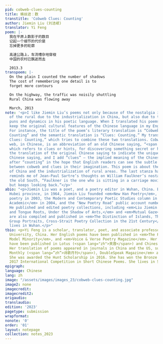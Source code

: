 ```yaml
---
pid: cobweb-clues-counting
title: 蛛丝迹：数
transtitle: 'Cobweb Clues: Counting'
author: Jiemin Liu (刘洁岷)
translator: Yi Feng
poem: |-
  我在平原上数影子的数目
  记起一个细节的代价是
  忘掉更多的轮廓

  高速公路上，车流嘈杂地穿梭
  中国的农村已飘逝而去

  2013.3
transpoem: |-
  On the plain I counted the number of shadows
  The cost of remembering one detail is to
  forget more contours

  On the highway, the traffic was noisily shuttling
  Rural China was flowing away

  March, 2013
note: '<p>I like Jiemin Liu’s poems not only because of the nostalgia in the loss
  of the rural due to the industrialization in China, but also due to the estrangement,
  puns and dynamics in his poetic language. When I translated his poems, I tried to
  keep the original cultural features of the Chinese language in my English translation.
  For instance, the title of the poem’s literary translation is “Cobweb’s Traces:
  Counting” and the semantic translation is “Clues: Counting.” My translation is “Cobweb
  Clues: Counting,” which tries to combine these two translations. Cobweb, or spider’s
  web, in Chinese, is an abbreviation of an old Chinese saying, “<span lang="zh">蛛丝马迹,</span>”
  which refers to clues or hints, for discovering something secret or hidden. I keep
  the translation of the original Chinese saying to indicate the unique image in the
  Chinese saying, and I add “clues” — the implied meaning of the Chinese saying —
  after “counting” in the hope that English readers can see the subtle connection
  between cobweb and clues in their imagination. This poem is about the fast development
  of China and the industrialization of rural areas. The last stanza has a pun, which
  reminds me of Jean-Paul Sartre’s thoughts on William Faulkner’s nostalgia towards
  the old South, “Faulkner is the one who is sitting in a carriage moving forward
  but keeps looking back.”</p>'
abio: "<p>Jiemin Liu was a poet, and a poetry editor in Wuhan, China. Born in Songzi,
  Hubei province, in 1964, Jiemin Liu founded <em>New Han Poetry</em>, a journal of
  poetry in 2003, the Modern and Contemporary Poetic Studies column in <em>Jianghan
  Academic</em> in 2004, and the ‘New Poetry Road’ public account number in 2016.
  He published and edited poetry collections, including <em>Liu Jiemin Poems, Roots
  and Tongue Roots, Under the Shadow of Ants,</em> and <em>Mutual Gaze</em>. His poems
  are also compiled and published in <em>The Distinction of Islands, The Charm of
  Group Portraits, Cross-Strait Poetry Collection in the 21st Century</em>. He now
  lives in Wuhan.</p>"
tbio: <p>Yi Feng is a scholar, translator, poet, and associate professor at Northeastern
  University, China. Her English poems have been published in <em>The Penn Review,
  Model Minority</em>, and <em>Voice & Verse Poetry Magazine</em>. Her Chinese poems
  have been published in Lotus (<span lang="zh">芙蓉</span>) and Chinese Poetry Website.
  Her translation of poems appeared in journals in China and the US, such as <em>Poetry
  Monthly (<span lang=”zh”>诗歌月刊</span>), DoubleSpeak Magazine</em> and <em>Anomaly</em>.
  She was awarded the Hunt Scholarship in 2016. She has won the Bronze Prize in the
  2017 International Competition in Short Chinese Poems. She lives in Shenyang, China.</p>
epigraph:
language: Chinese
lang: zh
image: "/assets/images/images_23/cobweb-clues-counting.jpg"
image2: none
imagecredit:
imagecredit2:
origaudio:
translaudio:
edition: '2023'
pagetype: submission
wrapformat:
nonote: '0'
order: '01'
layout: notepage
collection: notes_2023
---
```


